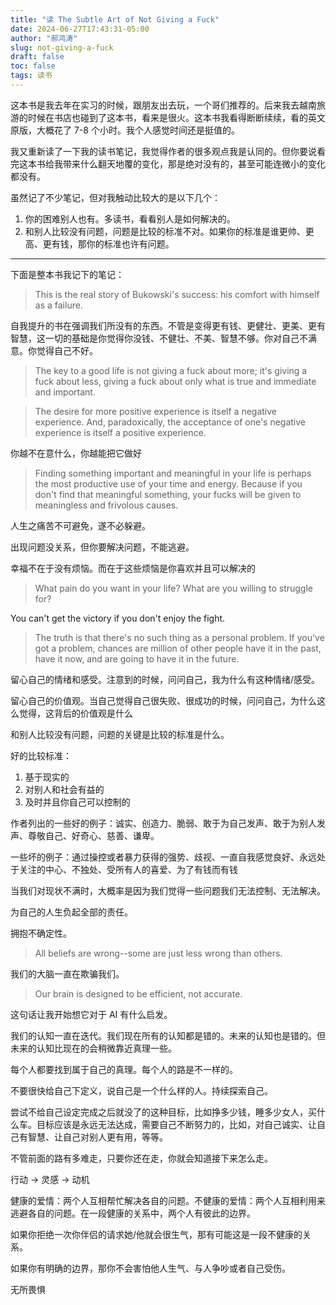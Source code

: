 ```yaml
---
title: "读 The Subtle Art of Not Giving a Fuck"
date: 2024-06-27T17:43:31-05:00
author: "郝鸿涛"
slug: not-giving-a-fuck
draft: false
toc: false
tags: 读书
---
```

这本书是我去年在实习的时候，跟朋友出去玩，一个哥们推荐的。后来我去越南旅游的时候在书店也碰到了这本书，看来是很火。这本书我看得断断续续，看的英文原版，大概花了 7-8 个小时。我个人感觉时间还是挺值的。

我又重新读了一下我的读书笔记，我觉得作者的很多观点我是认同的。但你要说看完这本书给我带来什么翻天地覆的变化，那是绝对没有的，甚至可能连微小的变化都没有。

虽然记了不少笔记，但对我触动比较大的是以下几个：

1. 你的困难别人也有。多读书，看看别人是如何解决的。
2. 和别人比较没有问题，问题是比较的标准不对。如果你的标准是谁更帅、更高、更有钱，那你的标准也许有问题。

---

下面是整本书我记下的笔记：

>This is the real story of Bukowski's success: his comfort with himself as a failure. 

自我提升的书在强调我们所没有的东西。不管是变得更有钱、更健壮、更美、更有智慧，这一切的基础是你觉得你没钱、不健壮、不美、智慧不够。你对自己不满意。你觉得自己不好。

>The key to a good life is not giving a fuck about more; it's giving a fuck about less, giving a fuck about only what is true and immediate and important. 

>The desire for more positive experience is itself a negative experience. And, paradoxically, the acceptance of one's negative experience is itself a positive experience. 

你越不在意什么，你越能把它做好

>Finding something important and meaningful in your life is perhaps the most productive use of your time and energy. Because if you don't find that meaningful something, your fucks will be given to meaningless and frivolous causes. 

人生之痛苦不可避免，遂不必躲避。

出现问题没关系，但你要解决问题，不能逃避。

幸福不在于没有烦恼。而在于这些烦恼是你喜欢并且可以解决的

>What pain do you want in your life? What are you willing to struggle for?

You can't get the victory if you don't enjoy the fight. 

>The truth is that there's no such thing as a personal problem. If you've got a problem, chances are million of other people have it in the past, have it now, and are going to have it in the future. 

留心自己的情绪和感受。注意到的时候，问问自己，我为什么有这种情绪/感受。

留心自己的价值观。当自己觉得自己很失败、很成功的时候，问问自己，为什么这么觉得，这背后的价值观是什么

和别人比较没有问题，问题的关键是比较的标准是什么。

好的比较标准：
1. 基于现实的
2. 对别人和社会有益的
3. 及时并且你自己可以控制的

作者列出的一些好的例子：诚实、创造力、脆弱、敢于为自己发声、敢于为别人发声、尊敬自己、好奇心、慈善、谦卑。

一些坏的例子：通过操控或者暴力获得的强势、歧视、一直自我感觉良好、永远处于关注的中心、不独处、受所有人的喜爱、为了有钱而有钱

当我们对现状不满时，大概率是因为我们觉得一些问题我们无法控制、无法解决。

为自己的人生负起全部的责任。

拥抱不确定性。

>All beliefs are wrong--some are just less wrong than others.

我们的大脑一直在欺骗我们。

>Our brain is designed to be efficient, not accurate. 

这句话让我开始想它对于 AI 有什么启发。

我们的认知一直在迭代。我们现在所有的认知都是错的。未来的认知也是错的。但未来的认知比现在的会稍微靠近真理一些。

每个人都要找到属于自己的真理。每个人的路是不一样的。

不要很快给自己下定义，说自己是一个什么样的人。持续探索自己。

尝试不给自己设定完成之后就没了的这种目标，比如挣多少钱，睡多少女人，买什么车。目标应该是永远无法达成，需要自己不断努力的，比如，对自己诚实、让自己有智慧、让自己对别人更有用，等等。

不管前面的路有多难走，只要你还在走，你就会知道接下来怎么走。

行动 -> 灵感 -> 动机

健康的爱情：两个人互相帮忙解决各自的问题。不健康的爱情：两个人互相利用来逃避各自的问题。在一段健康的关系中，两个人有彼此的边界。

如果你拒绝一次你伴侣的请求她/他就会很生气，那有可能这是一段不健康的关系。

如果你有明确的边界，那你不会害怕他人生气、与人争吵或者自己受伤。

无所畏惧
